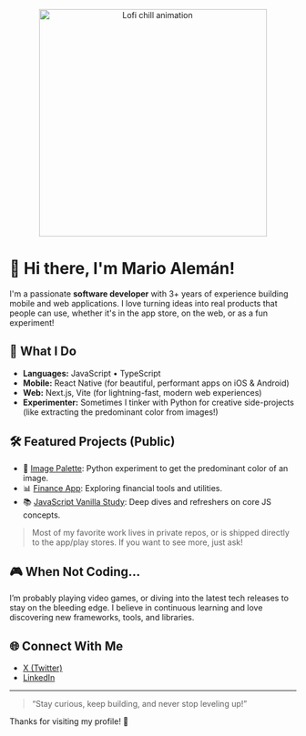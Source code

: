 <p align="center">
  <img src="[https://media.giphy.com/media/3o6Zt481isNVuQI1l6/giphy.gif](https://media2.giphy.com/media/v1.Y2lkPTc5MGI3NjExMzluYW05MGYxZWVma3ZqeHo5aDJoeWwwNWdtcWp3ajZod2t2bmIxNyZlcD12MV9pbnRlcm5hbF9naWZfYnlfaWQmY3Q9Zw/pVGsAWjzvXcZW4ZBTE/giphy.gif)" width="400" alt="Lofi chill animation">
</p>

# 👋 Hi there, I'm Mario Alemán!

I'm a passionate **software developer** with 3+ years of experience building mobile and web applications. I love turning ideas into real products that people can use, whether it's in the app store, on the web, or as a fun experiment!

## 🚀 What I Do

- **Languages:** JavaScript • TypeScript
- **Mobile:** React Native (for beautiful, performant apps on iOS & Android)
- **Web:** Next.js, Vite (for lightning-fast, modern web experiences)
- **Experimenter:** Sometimes I tinker with Python for creative side-projects (like extracting the predominant color from images!)

## 🛠️ Featured Projects (Public)

- 🎨 [Image Palette](https://github.com/IPN-Mario-Aleman/image-palette): Python experiment to get the predominant color of an image.
- 📊 [Finance App](https://github.com/IPN-Mario-Aleman/finance-app): Exploring financial tools and utilities.
- 📚 [JavaScript Vanilla Study](https://github.com/IPN-Mario-Aleman/javascript-vanilla-study): Deep dives and refreshers on core JS concepts.

> Most of my favorite work lives in private repos, or is shipped directly to the app/play stores. If you want to see more, just ask!

## 🎮 When Not Coding...

I’m probably playing video games, or diving into the latest tech releases to stay on the bleeding edge. I believe in continuous learning and love discovering new frameworks, tools, and libraries.

## 🌐 Connect With Me

- [X (Twitter)](https://x.com/xDestinni)
- [LinkedIn](https://www.linkedin.com/in/mario-alm)

---

> “Stay curious, keep building, and never stop leveling up!”

Thanks for visiting my profile! 🚀
